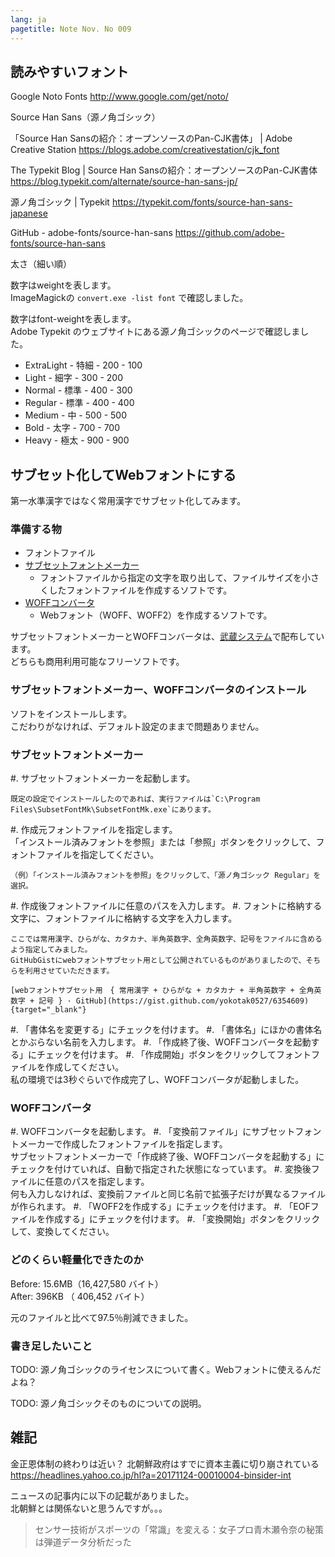 ```yaml
---
lang: ja
pagetitle: Note Nov. No 009
---
```


## 読みやすいフォント

Google Noto Fonts
http://www.google.com/get/noto/

Source Han Sans（源ノ角ゴシック）

「Source Han Sansの紹介：オープンソースのPan-CJK書体」 | Adobe Creative Station
https://blogs.adobe.com/creativestation/cjk_font

The Typekit Blog | Source Han Sansの紹介：オープンソースのPan-CJK書体
https://blog.typekit.com/alternate/source-han-sans-jp/

源ノ角ゴシック | Typekit
https://typekit.com/fonts/source-han-sans-japanese

GitHub - adobe-fonts/source-han-sans
https://github.com/adobe-fonts/source-han-sans


太さ（細い順）

数字はweightを表します。  
ImageMagickの `convert.exe -list font` で確認しました。

数字はfont-weightを表します。  
Adobe Typekit のウェブサイトにある源ノ角ゴシックのページで確認しました。

* ExtraLight - 特細 - 200 - 100
* Light - 細字 - 300 - 200
* Normal - 標準 - 400 - 300
* Regular - 標準 - 400 - 400
* Medium - 中 - 500 - 500
* Bold - 太字 - 700 - 700
* Heavy - 極太 - 900 - 900





## サブセット化してWebフォントにする

第一水準漢字ではなく常用漢字でサブセット化してみます。


### 準備する物

* フォントファイル
* [サブセットフォントメーカー](https://opentype.jp/subsetfontmk.htm)
    * フォントファイルから指定の文字を取り出して、ファイルサイズを小さくしたフォントファイルを作成するソフトです。
* [WOFFコンバータ](https://opentype.jp/woffconv.htm)
    * Webフォント（WOFF、WOFF2）を作成するソフトです。

サブセットフォントメーカーとWOFFコンバータは、[武蔵システム](https://opentype.jp/)で配布しています。  
どちらも商用利用可能なフリーソフトです。



### サブセットフォントメーカー、WOFFコンバータのインストール

ソフトをインストールします。  
こだわりがなければ、デフォルト設定のままで問題ありません。



### サブセットフォントメーカー

#. サブセットフォントメーカーを起動します。

    既定の設定でインストールしたのであれば、実行ファイルは`C:\Program Files\SubsetFontMk\SubsetFontMk.exe`にあります。

#. 作成元フォントファイルを指定します。  
    「インストール済みフォントを参照」または「参照」ボタンをクリックして、フォントファイルを指定してください。  
     
    （例）「インストール済みフォントを参照」をクリックして、「源ノ角ゴシック Regular」を選択。
   
#. 作成後フォントファイルに任意のパスを入力します。
#. フォントに格納する文字に、フォントファイルに格納する文字を入力します。  

    ここでは常用漢字、ひらがな、カタカナ、半角英数字、全角英数字、記号をファイルに含めるよう指定してみました。  
    GitHubGistにwebフォントサブセット用として公開されているものがありましたので、そちらを利用させていただきます。

    [webフォントサブセット用　{ 常用漢字 + ひらがな + カタカナ + 半角英数字 + 全角英数字 + 記号 } · GitHub](https://gist.github.com/yokotak0527/6354609){target="_blank"}

#. 「書体名を変更する」にチェックを付けます。
#. 「書体名」にほかの書体名とかぶらない名前を入力します。
#. 「作成終了後、WOFFコンバータを起動する」にチェックを付けます。
#. 「作成開始」ボタンをクリックしてフォントファイルを作成してください。  
   私の環境では3秒ぐらいで作成完了し、WOFFコンバータが起動しました。



### WOFFコンバータ

#. WOFFコンバータを起動します。
#. 「変換前ファイル」にサブセットフォントメーカーで作成したフォントファイルを指定します。  
   サブセットフォントメーカーで「作成終了後、WOFFコンバータを起動する」にチェックを付けていれば、自動で指定された状態になっています。
#. 変換後ファイルに任意のパスを指定します。  
   何も入力しなければ、変換前ファイルと同じ名前で拡張子だけが異なるファイルが作られます。
#. 「WOFF2を作成する」にチェックを付けます。
#. 「EOFファイルを作成する」にチェックを付けます。
#. 「変換開始」ボタンをクリックして、変換してください。



### どのくらい軽量化できたのか

Before: 15.6MB（16,427,580 バイト）  
After:  396KB （   406,452 バイト）

元のファイルと比べて97.5％削減できました。



### 書き足したいこと

TODO: 源ノ角ゴシックのライセンスについて書く。Webフォントに使えるんだよね？

TODO: 源ノ角ゴシックそのものについての説明。





## 雑記

金正恩体制の終わりは近い？ 北朝鮮政府はすでに資本主義に切り崩されている
https://headlines.yahoo.co.jp/hl?a=20171124-00010004-binsider-int

ニュースの記事内に以下の記載がありました。  
北朝鮮とは関係ないと思うんですが。。。

> センサー技術がスポーツの「常識」を変える：女子プロ青木瀬令奈の秘策は弾道データ分析だった












